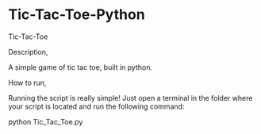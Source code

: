 # Tic-Tac-Toe-Python
Tic-Tac-Toe


Description, 

A simple game of tic tac toe, built in python.

How to run, 

Running the script is really simple! Just open a terminal in the folder where your script is located and run the following command:

python Tic_Tac_Toe.py
